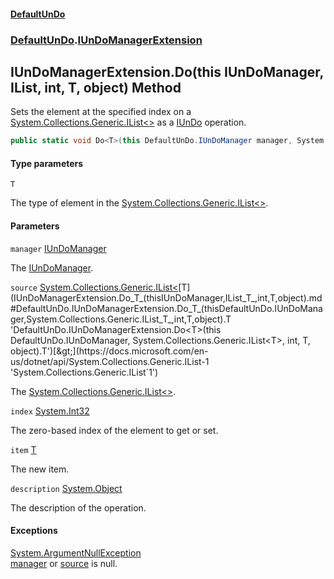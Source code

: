 #### [DefaultUnDo](DefaultUnDo.md 'DefaultUnDo')
### [DefaultUnDo](DefaultUnDo.md#DefaultUnDo 'DefaultUnDo').[IUnDoManagerExtension](IUnDoManagerExtension.md 'DefaultUnDo.IUnDoManagerExtension')

## IUnDoManagerExtension.Do<T>(this IUnDoManager, IList<T>, int, T, object) Method

Sets the element at the specified index on a [System.Collections.Generic.IList&lt;&gt;](https://docs.microsoft.com/en-us/dotnet/api/System.Collections.Generic.IList-1 'System.Collections.Generic.IList`1') as a [IUnDo](IUnDo.md 'DefaultUnDo.IUnDo') operation.

```csharp
public static void Do<T>(this DefaultUnDo.IUnDoManager manager, System.Collections.Generic.IList<T> source, int index, T item, object? description=null);
```
#### Type parameters

<a name='DefaultUnDo.IUnDoManagerExtension.Do_T_(thisDefaultUnDo.IUnDoManager,System.Collections.Generic.IList_T_,int,T,object).T'></a>

`T`

The type of element in the [System.Collections.Generic.IList&lt;&gt;](https://docs.microsoft.com/en-us/dotnet/api/System.Collections.Generic.IList-1 'System.Collections.Generic.IList`1').
#### Parameters

<a name='DefaultUnDo.IUnDoManagerExtension.Do_T_(thisDefaultUnDo.IUnDoManager,System.Collections.Generic.IList_T_,int,T,object).manager'></a>

`manager` [IUnDoManager](IUnDoManager.md 'DefaultUnDo.IUnDoManager')

The [IUnDoManager](IUnDoManager.md 'DefaultUnDo.IUnDoManager').

<a name='DefaultUnDo.IUnDoManagerExtension.Do_T_(thisDefaultUnDo.IUnDoManager,System.Collections.Generic.IList_T_,int,T,object).source'></a>

`source` [System.Collections.Generic.IList&lt;](https://docs.microsoft.com/en-us/dotnet/api/System.Collections.Generic.IList-1 'System.Collections.Generic.IList`1')[T](IUnDoManagerExtension.Do_T_(thisIUnDoManager,IList_T_,int,T,object).md#DefaultUnDo.IUnDoManagerExtension.Do_T_(thisDefaultUnDo.IUnDoManager,System.Collections.Generic.IList_T_,int,T,object).T 'DefaultUnDo.IUnDoManagerExtension.Do<T>(this DefaultUnDo.IUnDoManager, System.Collections.Generic.IList<T>, int, T, object).T')[&gt;](https://docs.microsoft.com/en-us/dotnet/api/System.Collections.Generic.IList-1 'System.Collections.Generic.IList`1')

The [System.Collections.Generic.IList&lt;&gt;](https://docs.microsoft.com/en-us/dotnet/api/System.Collections.Generic.IList-1 'System.Collections.Generic.IList`1').

<a name='DefaultUnDo.IUnDoManagerExtension.Do_T_(thisDefaultUnDo.IUnDoManager,System.Collections.Generic.IList_T_,int,T,object).index'></a>

`index` [System.Int32](https://docs.microsoft.com/en-us/dotnet/api/System.Int32 'System.Int32')

The zero-based index of the element to get or set.

<a name='DefaultUnDo.IUnDoManagerExtension.Do_T_(thisDefaultUnDo.IUnDoManager,System.Collections.Generic.IList_T_,int,T,object).item'></a>

`item` [T](IUnDoManagerExtension.Do_T_(thisIUnDoManager,IList_T_,int,T,object).md#DefaultUnDo.IUnDoManagerExtension.Do_T_(thisDefaultUnDo.IUnDoManager,System.Collections.Generic.IList_T_,int,T,object).T 'DefaultUnDo.IUnDoManagerExtension.Do<T>(this DefaultUnDo.IUnDoManager, System.Collections.Generic.IList<T>, int, T, object).T')

The new item.

<a name='DefaultUnDo.IUnDoManagerExtension.Do_T_(thisDefaultUnDo.IUnDoManager,System.Collections.Generic.IList_T_,int,T,object).description'></a>

`description` [System.Object](https://docs.microsoft.com/en-us/dotnet/api/System.Object 'System.Object')

The description of the operation.

#### Exceptions

[System.ArgumentNullException](https://docs.microsoft.com/en-us/dotnet/api/System.ArgumentNullException 'System.ArgumentNullException')  
[manager](IUnDoManagerExtension.Do_T_(thisIUnDoManager,IList_T_,int,T,object).md#DefaultUnDo.IUnDoManagerExtension.Do_T_(thisDefaultUnDo.IUnDoManager,System.Collections.Generic.IList_T_,int,T,object).manager 'DefaultUnDo.IUnDoManagerExtension.Do<T>(this DefaultUnDo.IUnDoManager, System.Collections.Generic.IList<T>, int, T, object).manager') or [source](IUnDoManagerExtension.Do_T_(thisIUnDoManager,IList_T_,int,T,object).md#DefaultUnDo.IUnDoManagerExtension.Do_T_(thisDefaultUnDo.IUnDoManager,System.Collections.Generic.IList_T_,int,T,object).source 'DefaultUnDo.IUnDoManagerExtension.Do<T>(this DefaultUnDo.IUnDoManager, System.Collections.Generic.IList<T>, int, T, object).source') is null.